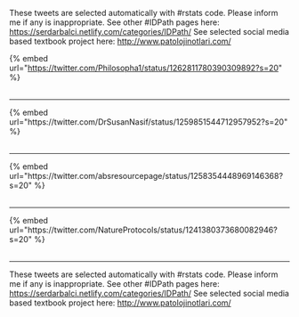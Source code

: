 

These tweets are selected automatically with #rstats code. Please inform me if any is inappropriate.
See other #IDPath pages here: https://serdarbalci.netlify.com/categories/IDPath/ 
See selected social media based textbook project here: http://www.patolojinotlari.com/

{% embed url="https://twitter.com/Philosopha1/status/1262811780390309892?s=20" %}<br>
<br>
<hr>
{% embed url="https://twitter.com/DrSusanNasif/status/1259851544712957952?s=20" %}<br>
<br>
<hr>
{% embed url="https://twitter.com/absresourcepage/status/1258354448969146368?s=20" %}<br>
<br>
<hr>
{% embed url="https://twitter.com/NatureProtocols/status/1241380373680082946?s=20" %}<br>
<br>
<hr>


These tweets are selected automatically with #rstats code. Please inform me if any is inappropriate.
See other #IDPath pages here: https://serdarbalci.netlify.com/categories/IDPath/ 
See selected social media based textbook project here: http://www.patolojinotlari.com/
